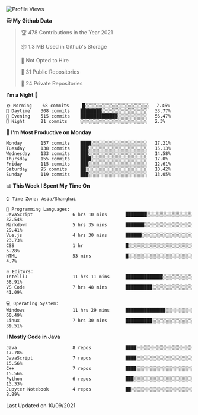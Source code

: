 <!--START_SECTION:waka-->
![Profile Views](http://img.shields.io/badge/Profile%20Views-54-blue)

**🐱 My Github Data** 

> 🏆 478 Contributions in the Year 2021
 > 
> 📦 1.3 MB Used in Github's Storage 
 > 
> 🚫 Not Opted to Hire
 > 
> 📜 31 Public Repositories 
 > 
> 🔑 24 Private Repositories  
 > 
**I'm a Night 🦉** 

```text
🌞 Morning    68 commits     █░░░░░░░░░░░░░░░░░░░░░░░░   7.46% 
🌆 Daytime    308 commits    ████████░░░░░░░░░░░░░░░░░   33.77% 
🌃 Evening    515 commits    ██████████████░░░░░░░░░░░   56.47% 
🌙 Night      21 commits     ░░░░░░░░░░░░░░░░░░░░░░░░░   2.3%

```
📅 **I'm Most Productive on Monday** 

```text
Monday       157 commits    ████░░░░░░░░░░░░░░░░░░░░░   17.21% 
Tuesday      138 commits    ███░░░░░░░░░░░░░░░░░░░░░░   15.13% 
Wednesday    133 commits    ███░░░░░░░░░░░░░░░░░░░░░░   14.58% 
Thursday     155 commits    ████░░░░░░░░░░░░░░░░░░░░░   17.0% 
Friday       115 commits    ███░░░░░░░░░░░░░░░░░░░░░░   12.61% 
Saturday     95 commits     ██░░░░░░░░░░░░░░░░░░░░░░░   10.42% 
Sunday       119 commits    ███░░░░░░░░░░░░░░░░░░░░░░   13.05%

```


📊 **This Week I Spent My Time On** 

```text
⌚︎ Time Zone: Asia/Shanghai

💬 Programming Languages: 
JavaScript               6 hrs 10 mins       ████████░░░░░░░░░░░░░░░░░   32.54% 
Markdown                 5 hrs 35 mins       ███████░░░░░░░░░░░░░░░░░░   29.41% 
Vue.js                   4 hrs 30 mins       ██████░░░░░░░░░░░░░░░░░░░   23.73% 
CSS                      1 hr                █░░░░░░░░░░░░░░░░░░░░░░░░   5.28% 
HTML                     53 mins             █░░░░░░░░░░░░░░░░░░░░░░░░   4.7%

🔥 Editors: 
IntelliJ                 11 hrs 11 mins      ██████████████░░░░░░░░░░░   58.91% 
VS Code                  7 hrs 48 mins       ██████████░░░░░░░░░░░░░░░   41.09%

💻 Operating System: 
Windows                  11 hrs 29 mins      ███████████████░░░░░░░░░░   60.49% 
Linux                    7 hrs 30 mins       ██████████░░░░░░░░░░░░░░░   39.51%

```

**I Mostly Code in Java** 

```text
Java                     8 repos             ████░░░░░░░░░░░░░░░░░░░░░   17.78% 
JavaScript               7 repos             ████░░░░░░░░░░░░░░░░░░░░░   15.56% 
C++                      7 repos             ████░░░░░░░░░░░░░░░░░░░░░   15.56% 
Python                   6 repos             ███░░░░░░░░░░░░░░░░░░░░░░   13.33% 
Jupyter Notebook         4 repos             ██░░░░░░░░░░░░░░░░░░░░░░░   8.89%

```



 Last Updated on 10/09/2021
<!--END_SECTION:waka-->　　
